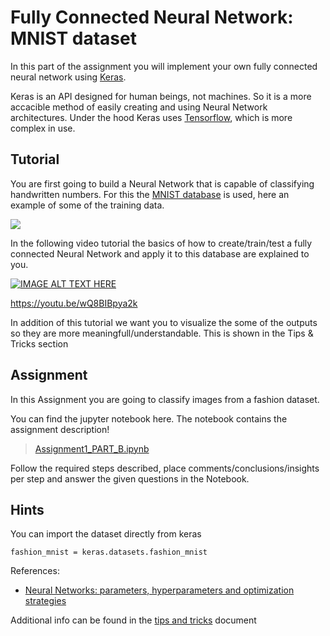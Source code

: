 # Fully Connected Neural Network: MNIST dataset


In this part of the assignment you will implement your own fully connected neural network using [Keras](https://keras.io/).

Keras is an API designed for human beings, not machines. So it is a more accacible method of easily creating and using Neural Network architectures. Under the hood Keras uses [Tensorflow](https://www.tensorflow.org/), which is more complex in use.

## Tutorial

You are first going to build a Neural Network that is capable of classifying handwritten numbers. For this the [MNIST database](https://en.wikipedia.org/wiki/MNIST_database) is used, here an example of some of the training data.

![](https://upload.wikimedia.org/wikipedia/commons/2/27/MnistExamples.png)


In the following video tutorial the basics of how to create/train/test a fully connected Neural Network and apply it to this database are explained to you.

[![IMAGE ALT TEXT HERE](https://img.youtube.com/vi/wQ8BIBpya2k/0.jpg)](https://www.youtube.com/watch?v=wQ8BIBpya2k)

https://youtu.be/wQ8BIBpya2k


In addition of this tutorial we want you to visualize the some of the outputs so they are more meaningfull/understandable. This is shown in the Tips & Tricks section

## Assignment

In this Assignment you are going to classify images from a fashion dataset.

<!--
[Fashion-MNIST](https://github.com/zalandoresearch/fashion-mnist) is a dataset of Zalando's article images—consisting of a training set of 60,000 examples and a test set of 10,000 examples. Each example is a 28x28 grayscale image, associated with a label from 10 classes. We intend Fashion-MNIST to serve as a direct drop-in replacement for the original MNIST dataset for benchmarking machine learning algorithms. It shares the same image size and structure of training and testing splits.
-->
<!--
![](https://machinelearningmastery.com/wp-content/uploads/2019/02/Plot-of-a-Subset-of-Images-from-the-Fashion-MNIST-Dataset-1024x768.png)
-->

<!--
### Tasks

* Create a Jupyter notebook in where you build and train a fully connected Neural Network that can classify the fashion_mnist dataset.
  * Describe the implemented network architecture.
  * How many parameters does this network have, and where in the network are these located?
  * Visualize & explain the learning curves (loss, accuracy)
  * Explain what hyperparameters are available and what they do.
  * Which hyperparameter result in better training results?
  * What is the final accuracy of the trained Network?
  * In which way could the network accuracy be improved further (only explanation, no implementation)?
* The notebook should contain al code, outputs and answers to the given questions (so make sure we can find all needed info)
-->


You can find the jupyter notebook here. The notebook contains the assignment description!

> [Assignment1_PART_B.ipynb](Assignment1_PART_A.ipynb)

Follow the required steps described, place comments/conclusions/insights per step and answer the given questions in the Notebook.

## Hints

You can import the dataset directly from keras
```
fashion_mnist = keras.datasets.fashion_mnist

```  

References:
* [Neural Networks: parameters, hyperparameters and optimization strategies](https://towardsdatascience.com/neural-networks-parameters-hyperparameters-and-optimization-strategies-3f0842fac0a5)

Additional info can be found in the [tips and tricks](TipsAndTricks.md) document

